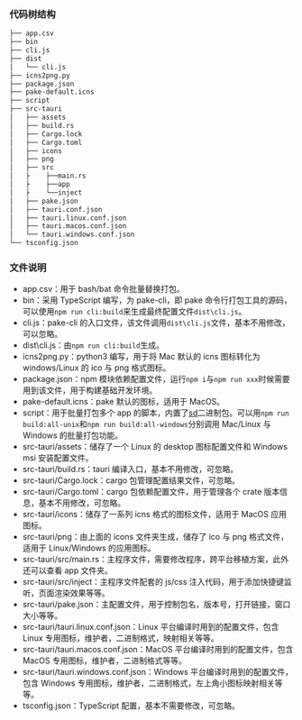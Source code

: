 ### 代码树结构

```bash
├── app.csv
├── bin
├── cli.js
├── dist
│   └── cli.js
├── icns2png.py
├── package.json
├── pake-default.icns
├── script
├── src-tauri
│   ├── assets
│   ├── build.rs
│   ├── Cargo.lock
│   ├── Cargo.toml
│   ├── icons
│   ├── png
│   ├── src
│   ├    ├──main.rs
│   ├    ├──app
│   ├    └──inject
│   ├── pake.json
│   ├── tauri.conf.json
│   ├── tauri.linux.conf.json
│   ├── tauri.macos.conf.json
│   └── tauri.windows.conf.json
└── tsconfig.json
```

### 文件说明
- app.csv：用于 bash/bat 命令批量替换打包。
- bin：采用 TypeScript 编写，为 pake-cli，即 pake 命令行打包工具的源码，可以使用`npm run cli:build`来生成最终配置文件`dist\cli.js`。
- cli.js：pake-cli 的入口文件，该文件调用`dist\cli.js`文件，基本不用修改，可以忽略。
- dist\cli.js：由`npm run cli:build`生成。
- icns2png.py：python3 编写，用于将 Mac 默认的 icns 图标转化为 windows/Linux 的 ico 与 png 格式图标。
- package.json：npm 模块依赖配置文件，运行`npm i`与`npm run xxx`时候需要用到该文件，用于构建基础开发环境。
- pake-default.icns：pake 默认的图标，适用于 MacOS。
- script：用于批量打包多个 app 的脚本，内置了[sd](https://github.com/chmln/sd)二进制包。可以用`npm run build:all-unix`和`npm run build:all-windows`分别调用 Mac/Linux 与 Windows 的批量打包功能。
- src-tauri/assets：储存了一个 Linux 的 desktop 图标配置文件和 Windows msi 安装配置文件。
- src-tauri/build.rs：tauri 编译入口，基本不用修改，可忽略。
- src-tauri/Cargo.lock：cargo 包管理配置结果文件，可忽略。
- src-tauri/Cargo.toml：cargo 包依赖配置文件，用于管理各个 crate 版本信息，基本不用修改，可忽略。
- src-tauri/icons：储存了一系列 icns 格式的图标文件，适用于 MacOS 应用图标。
- src-tauri/png：由上面的 icons 文件夹生成，储存了 ico 与 png 格式文件，适用于 Linux/Windows 的应用图标。
- src-tauri/src/main.rs：主程序文件，需要修改程序，跨平台移植方案，此外还可以查看 app 文件夹。
- src-tauri/src/inject：主程序文件配套的 js/css 注入代码，用于添加快捷键监听，页面渲染效果等等。
- src-tauri/pake.json：主配置文件，用于控制包名，版本号，打开链接，窗口大小等等。
- src-tauri/tauri.linux.conf.json：Linux 平台编译时用到的配置文件，包含 Linux 专用图标，维护者，二进制格式，映射相关等等。
- src-tauri/tauri.macos.conf.json：MacOS 平台编译时用到的配置文件，包含 MacOS 专用图标，维护者，二进制格式等等。
- src-tauri/tauri.windows.conf.json：Windows 平台编译时用到的配置文件，包含 Windows 专用图标，维护者，二进制格式，左上角小图标映射相关等等。
- tsconfig.json：TypeScript 配置，基本不需要修改，可忽略。
